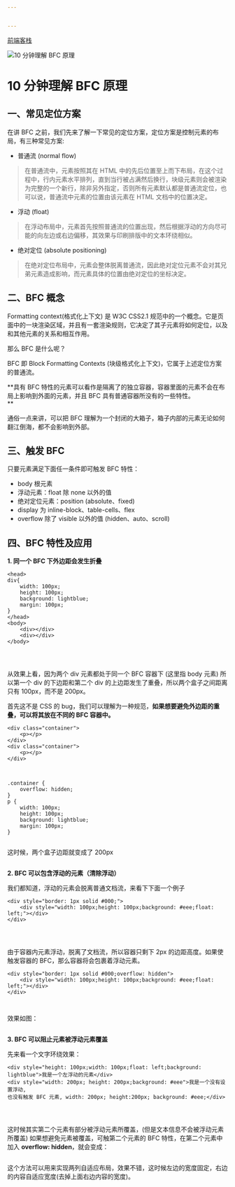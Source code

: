 ```yaml
---


---
```


<p><a href="https://zhuanlan.zhihu.com/learncoding">前端客栈</a></p>
<p><img src="https://pic4.zhimg.com/v2-208fa56cef7454ef82930ebb71d08bc0_1200x500.jpg" alt="10 分钟理解 BFC 原理"></p>
<h1 id="分钟理解-bfc-原理">10 分钟理解 BFC 原理</h1>
<h2 id="一、常见定位方案">一、常见定位方案</h2>
<p>在讲 BFC 之前，我们先来了解一下常见的定位方案，定位方案是控制元素的布局，有三种常见方案:</p>
<ul>
<li>普通流 (normal flow)</li>
</ul>
<blockquote>
<p>在普通流中，元素按照其在 HTML 中的先后位置至上而下布局，在这个过程中，行内元素水平排列，直到当行被占满然后换行，块级元素则会被渲染为完整的一个新行，除非另外指定，否则所有元素默认都是普通流定位，也可以说，普通流中元素的位置由该元素在 HTML 文档中的位置决定。</p>
</blockquote>
<ul>
<li>浮动 (float)</li>
</ul>
<blockquote>
<p>在浮动布局中，元素首先按照普通流的位置出现，然后根据浮动的方向尽可能的向左边或右边偏移，其效果与印刷排版中的文本环绕相似。</p>
</blockquote>
<ul>
<li>绝对定位 (absolute positioning)</li>
</ul>
<blockquote>
<p>在绝对定位布局中，元素会整体脱离普通流，因此绝对定位元素不会对其兄弟元素造成影响，而元素具体的位置由绝对定位的坐标决定。</p>
</blockquote>
<h2 id="二、bfc-概念">二、BFC 概念</h2>
<p>Formatting context(格式化上下文) 是 W3C CSS2.1 规范中的一个概念。它是页面中的一块渲染区域，并且有一套渲染规则，它决定了其子元素将如何定位，以及和其他元素的关系和相互作用。</p>
<p>那么 BFC 是什么呢？</p>
<p>BFC 即 Block Formatting Contexts (块级格式化上下文)，它属于上述定位方案的普通流。</p>
<p>**具有 BFC 特性的元素可以看作是隔离了的独立容器，容器里面的元素不会在布局上影响到外面的元素，并且 BFC 具有普通容器所没有的一些特性。<br>
**</p>
<p>通俗一点来讲，可以把 BFC 理解为一个封闭的大箱子，箱子内部的元素无论如何翻江倒海，都不会影响到外部。</p>
<h2 id="三、触发-bfc">三、触发 BFC</h2>
<p>只要元素满足下面任一条件即可触发 BFC 特性：</p>
<ul>
<li>body 根元素</li>
<li>浮动元素：float 除 none 以外的值</li>
<li>绝对定位元素：position (absolute、fixed)</li>
<li>display 为 inline-block、table-cells、flex</li>
<li>overflow 除了 visible 以外的值 (hidden、auto、scroll)</li>
</ul>
<h2 id="四、bfc-特性及应用">四、BFC 特性及应用</h2>
<p><strong>1. 同一个 BFC 下外边距会发生折叠</strong></p>
<pre class=" language-html"><code class="prism  language-html"><span class="token tag"><span class="token tag"><span class="token punctuation">&lt;</span>head</span><span class="token punctuation">&gt;</span></span>
div{
    width: 100px;
    height: 100px;
    background: lightblue;
    margin: 100px;
}
<span class="token tag"><span class="token tag"><span class="token punctuation">&lt;/</span>head</span><span class="token punctuation">&gt;</span></span>
<span class="token tag"><span class="token tag"><span class="token punctuation">&lt;</span>body</span><span class="token punctuation">&gt;</span></span>
    <span class="token tag"><span class="token tag"><span class="token punctuation">&lt;</span>div</span><span class="token punctuation">&gt;</span></span><span class="token tag"><span class="token tag"><span class="token punctuation">&lt;/</span>div</span><span class="token punctuation">&gt;</span></span>
    <span class="token tag"><span class="token tag"><span class="token punctuation">&lt;</span>div</span><span class="token punctuation">&gt;</span></span><span class="token tag"><span class="token tag"><span class="token punctuation">&lt;/</span>div</span><span class="token punctuation">&gt;</span></span>
<span class="token tag"><span class="token tag"><span class="token punctuation">&lt;/</span>body</span><span class="token punctuation">&gt;</span></span>

</code></pre>
<p><img src="https://pic4.zhimg.com/80/v2-0a9ca8952c83141250a2d9002e6d2047_hd.png" alt=""></p>
<p>从效果上看，因为两个 div 元素都处于同一个 BFC 容器下 (这里指 body 元素) 所以第一个 div 的下边距和第二个 div 的上边距发生了重叠，所以两个盒子之间距离只有 100px，而不是 200px。</p>
<p>首先这不是 CSS 的 bug，我们可以理解为一种规范，<strong>如果想要避免外边距的重叠，可以将其放在不同的 BFC 容器中。</strong></p>
<pre class=" language-html"><code class="prism  language-html"><span class="token tag"><span class="token tag"><span class="token punctuation">&lt;</span>div</span> <span class="token attr-name">class</span><span class="token attr-value"><span class="token punctuation">=</span><span class="token punctuation">"</span>container<span class="token punctuation">"</span></span><span class="token punctuation">&gt;</span></span>
    <span class="token tag"><span class="token tag"><span class="token punctuation">&lt;</span>p</span><span class="token punctuation">&gt;</span></span><span class="token tag"><span class="token tag"><span class="token punctuation">&lt;/</span>p</span><span class="token punctuation">&gt;</span></span>
<span class="token tag"><span class="token tag"><span class="token punctuation">&lt;/</span>div</span><span class="token punctuation">&gt;</span></span>
<span class="token tag"><span class="token tag"><span class="token punctuation">&lt;</span>div</span> <span class="token attr-name">class</span><span class="token attr-value"><span class="token punctuation">=</span><span class="token punctuation">"</span>container<span class="token punctuation">"</span></span><span class="token punctuation">&gt;</span></span>
    <span class="token tag"><span class="token tag"><span class="token punctuation">&lt;</span>p</span><span class="token punctuation">&gt;</span></span><span class="token tag"><span class="token tag"><span class="token punctuation">&lt;/</span>p</span><span class="token punctuation">&gt;</span></span>
<span class="token tag"><span class="token tag"><span class="token punctuation">&lt;/</span>div</span><span class="token punctuation">&gt;</span></span>

</code></pre>
<pre class=" language-css"><code class="prism  language-css"><span class="token selector"><span class="token class">.container</span> </span><span class="token punctuation">{</span>
    <span class="token property">overflow</span><span class="token punctuation">:</span> hidden<span class="token punctuation">;</span>
<span class="token punctuation">}</span>
<span class="token selector">p </span><span class="token punctuation">{</span>
    <span class="token property">width</span><span class="token punctuation">:</span> <span class="token number">100</span>px<span class="token punctuation">;</span>
    <span class="token property">height</span><span class="token punctuation">:</span> <span class="token number">100</span>px<span class="token punctuation">;</span>
    <span class="token property">background</span><span class="token punctuation">:</span> lightblue<span class="token punctuation">;</span>
    <span class="token property">margin</span><span class="token punctuation">:</span> <span class="token number">100</span>px<span class="token punctuation">;</span>
<span class="token punctuation">}</span>

</code></pre>
<p>这时候，两个盒子边距就变成了 200px</p>
<p><img src="https://pic2.zhimg.com/80/v2-5b8d6e8b2b507352900c1ece00018855_hd.png" alt=""></p>
<p><strong>2. BFC 可以包含浮动的元素（清除浮动）</strong></p>
<p>我们都知道，浮动的元素会脱离普通文档流，来看下下面一个例子</p>
<pre class=" language-html"><code class="prism  language-html"><span class="token tag"><span class="token tag"><span class="token punctuation">&lt;</span>div</span><span class="token style-attr language-css"><span class="token attr-name"> <span class="token attr-name">style</span></span><span class="token punctuation">="</span><span class="token attr-value"><span class="token property">border</span><span class="token punctuation">:</span> <span class="token number">1</span>px solid <span class="token hexcode">#000</span><span class="token punctuation">;</span></span><span class="token punctuation">"</span></span><span class="token punctuation">&gt;</span></span>
    <span class="token tag"><span class="token tag"><span class="token punctuation">&lt;</span>div</span><span class="token style-attr language-css"><span class="token attr-name"> <span class="token attr-name">style</span></span><span class="token punctuation">="</span><span class="token attr-value"><span class="token property">width</span><span class="token punctuation">:</span> <span class="token number">100</span>px<span class="token punctuation">;</span><span class="token property">height</span><span class="token punctuation">:</span> <span class="token number">100</span>px<span class="token punctuation">;</span><span class="token property">background</span><span class="token punctuation">:</span> <span class="token hexcode">#eee</span><span class="token punctuation">;</span><span class="token property">float</span><span class="token punctuation">:</span> left<span class="token punctuation">;</span></span><span class="token punctuation">"</span></span><span class="token punctuation">&gt;</span></span><span class="token tag"><span class="token tag"><span class="token punctuation">&lt;/</span>div</span><span class="token punctuation">&gt;</span></span>
<span class="token tag"><span class="token tag"><span class="token punctuation">&lt;/</span>div</span><span class="token punctuation">&gt;</span></span>

</code></pre>
<p><img src="https://pic4.zhimg.com/80/v2-371eb702274af831df909b2c55d6a14b_hd.png" alt=""></p>
<p>由于容器内元素浮动，脱离了文档流，所以容器只剩下 2px 的边距高度。如果使触发容器的 BFC，那么容器将会包裹着浮动元素。</p>
<pre class=" language-html"><code class="prism  language-html"><span class="token tag"><span class="token tag"><span class="token punctuation">&lt;</span>div</span><span class="token style-attr language-css"><span class="token attr-name"> <span class="token attr-name">style</span></span><span class="token punctuation">="</span><span class="token attr-value"><span class="token property">border</span><span class="token punctuation">:</span> <span class="token number">1</span>px solid <span class="token hexcode">#000</span><span class="token punctuation">;</span><span class="token property">overflow</span><span class="token punctuation">:</span> hidden</span><span class="token punctuation">"</span></span><span class="token punctuation">&gt;</span></span>
    <span class="token tag"><span class="token tag"><span class="token punctuation">&lt;</span>div</span><span class="token style-attr language-css"><span class="token attr-name"> <span class="token attr-name">style</span></span><span class="token punctuation">="</span><span class="token attr-value"><span class="token property">width</span><span class="token punctuation">:</span> <span class="token number">100</span>px<span class="token punctuation">;</span><span class="token property">height</span><span class="token punctuation">:</span> <span class="token number">100</span>px<span class="token punctuation">;</span><span class="token property">background</span><span class="token punctuation">:</span> <span class="token hexcode">#eee</span><span class="token punctuation">;</span><span class="token property">float</span><span class="token punctuation">:</span> left<span class="token punctuation">;</span></span><span class="token punctuation">"</span></span><span class="token punctuation">&gt;</span></span><span class="token tag"><span class="token tag"><span class="token punctuation">&lt;/</span>div</span><span class="token punctuation">&gt;</span></span>
<span class="token tag"><span class="token tag"><span class="token punctuation">&lt;/</span>div</span><span class="token punctuation">&gt;</span></span>

</code></pre>
<p>效果如图：</p>
<p><img src="https://pic4.zhimg.com/80/v2-cc8365db5c9cc5ca003ce9afe88592e7_hd.png" alt=""></p>
<p><strong>3. BFC 可以阻止元素被浮动元素覆盖</strong></p>
<p>先来看一个文字环绕效果：</p>
<pre class=" language-html"><code class="prism  language-html"><span class="token tag"><span class="token tag"><span class="token punctuation">&lt;</span>div</span><span class="token style-attr language-css"><span class="token attr-name"> <span class="token attr-name">style</span></span><span class="token punctuation">="</span><span class="token attr-value"><span class="token property">height</span><span class="token punctuation">:</span> <span class="token number">100</span>px<span class="token punctuation">;</span><span class="token property">width</span><span class="token punctuation">:</span> <span class="token number">100</span>px<span class="token punctuation">;</span><span class="token property">float</span><span class="token punctuation">:</span> left<span class="token punctuation">;</span><span class="token property">background</span><span class="token punctuation">:</span> lightblue</span><span class="token punctuation">"</span></span><span class="token punctuation">&gt;</span></span>我是一个左浮动的元素<span class="token tag"><span class="token tag"><span class="token punctuation">&lt;/</span>div</span><span class="token punctuation">&gt;</span></span>
<span class="token tag"><span class="token tag"><span class="token punctuation">&lt;</span>div</span><span class="token style-attr language-css"><span class="token attr-name"> <span class="token attr-name">style</span></span><span class="token punctuation">="</span><span class="token attr-value"><span class="token property">width</span><span class="token punctuation">:</span> <span class="token number">200</span>px<span class="token punctuation">;</span> <span class="token property">height</span><span class="token punctuation">:</span> <span class="token number">200</span>px<span class="token punctuation">;</span><span class="token property">background</span><span class="token punctuation">:</span> <span class="token hexcode">#eee</span></span><span class="token punctuation">"</span></span><span class="token punctuation">&gt;</span></span>我是一个没有设置浮动, 
也没有触发 BFC 元素, width: 200px; height:200px; background: #eee;<span class="token tag"><span class="token tag"><span class="token punctuation">&lt;/</span>div</span><span class="token punctuation">&gt;</span></span>

</code></pre>
<p><img src="https://pic4.zhimg.com/80/v2-dd3e636d73682140bf4a781bcd6f576b_hd.png" alt=""></p>
<p>这时候其实第二个元素有部分被浮动元素所覆盖，(但是文本信息不会被浮动元素所覆盖) 如果想避免元素被覆盖，可触第二个元素的 BFC 特性，在第二个元素中加入  <strong>overflow: hidden</strong>，就会变成：</p>
<p><img src="https://pic3.zhimg.com/80/v2-5ebd48f09fac875f0bd25823c76ba7fa_hd.png" alt=""></p>
<p>这个方法可以用来实现两列自适应布局，效果不错，这时候左边的宽度固定，右边的内容自适应宽度(去掉上面右边内容的宽度)。</p>

